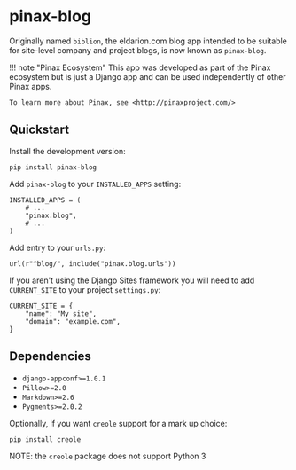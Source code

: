 # pinax-blog

Originally named `biblion`, the eldarion.com blog app intended to be suitable
for site-level company and project blogs, is now known as `pinax-blog`.

!!! note "Pinax Ecosystem"
    This app was developed as part of the Pinax ecosystem but is just a Django app
    and can be used independently of other Pinax apps.

    To learn more about Pinax, see <http://pinaxproject.com/>


## Quickstart

Install the development version:

    pip install pinax-blog

Add `pinax-blog` to your `INSTALLED_APPS` setting:

    INSTALLED_APPS = (
        # ...
        "pinax.blog",
        # ...
    )

Add entry to your `urls.py`:

    url(r"^blog/", include("pinax.blog.urls"))

If you aren't using the Django Sites framework you will need to add `CURRENT_SITE` to your project `settings.py`:

    CURRENT_SITE = {
        "name": "My site",
        "domain": "example.com",
    }


## Dependencies

* `django-appconf>=1.0.1`
* `Pillow>=2.0`
* `Markdown>=2.6`
* `Pygments>=2.0.2`

Optionally, if you want `creole` support for a mark up choice:

    pip install creole

NOTE: the `creole` package does not support Python 3
